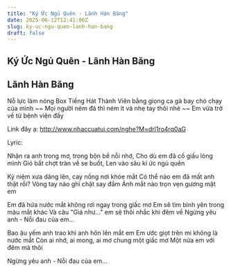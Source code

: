 ```yaml
---
title: "Ký Ức Ngủ Quên - Lãnh Hàn Băng"
date: 2025-06-12T12:41:06Z
slug: ky-uc-ngu-quen-lanh-han-bang
draft: false
---
```


## Ký Ức Ngủ Quên - Lãnh Hàn Băng

## Lãnh Hàn Băng

Nỗ lực làm nóng Box Tiếng Hát Thành Viên bằng giọng ca gà bay chó chạy của mình ~~
Mọi người ném đá thì ném ít và nhẹ tay thôi nhé ~~ Em vừa trở về từ bệnh viện đấy 
 
Link đây ạ: http://www.nhaccuatui.com/nghe?M=drl1ro4rq0aG
 
Lyric:
 
Nhận ra anh trong mơ, trong bộn bề nỗi nhớ, 
Cho dù em đã cố giấu lòng mình
Gió bất chợt tràn về se buốt, 
Len vào sâu kí ức ngủ quên
 
Kỷ niệm xưa dâng lên, cay nồng nơi khóe mắt
Có thể nào em đã mất anh thật rồi?
Vòng tay nào ghì chặt say đắm
Ánh mắt nào trọn vẹn gương mặt em
 
Em đã hứa nước mắt không rơi ngay trong giấc mơ
Em sẽ tìm bình yên trong màu mắt khác
Và câu "Giá như..." em sẽ thôi nhắc khi đêm về
Ngừng yêu anh - Nỗi đau của em...
 
Bao âu yếm anh trao khi anh hôn lên mắt em
Em ước giọt trên mi không là nước mắt
Còn ai nhớ, ai mong, ai mơ chung một giấc mơ
Một nửa em với đêm mà thôi
 
Ngừng yêu anh - Nỗi đau của em...